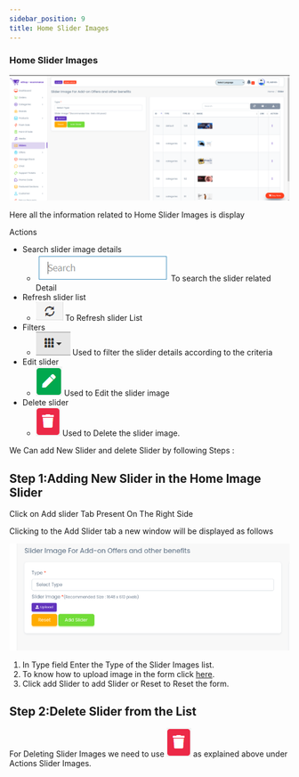 ```yaml
---
sidebar_position: 9
title: Home Slider Images
---
```


### Home Slider Images

<div class="promo">
    <img class="bordered" src="/img/home_slider_tab.jpg" alt="sample3"/>
</div>

Here all the information related to Home Slider Images is display

Actions

- Search slider image details
  - <div class="promo">
        <img class="bordered" src="/img/search_tab.jpg" alt="sample3"/> To search the slider related Detail
    </div>
- Refresh slider list
  - <div class="promo">
        <img class="bordered" src="/img/refresh_tab.jpg" alt="sample3"/> To Refresh slider List
    </div>
- Filters
  - <div class="promo">
        <img class="bordered" src="/img/filter_tab.jpg" alt="sample3"/> Used to filter the slider details according to the criteria
    </div>
- Edit slider
  - <div class="promo">
        <img class="bordered" src="/img/edit_tab.jpg" alt="sample3"/> Used to Edit the slider image
    </div>
- Delete slider
  - <div class="promo">
        <img class="bordered" src="/img/delete1_tab.jpg" alt="sample3"/> Used to Delete the slider image.
    </div>

We Can add New Slider and delete Slider by following Steps :

## Step 1:Adding New Slider in the Home Image Slider

Click on Add slider Tab Present On The Right Side

Clicking to the Add Slider tab a new window will be displayed as follows

<div class="promo">
    <img class="bordered" src="/img/home_slider3_tab.jpg" alt="sample3"/>
</div>

1.  In Type field Enter the Type of the Slider Images list.
2.  To know how to upload image in the form click [here](#add-image-form).
3.  Click add Slider to add Slider or Reset to Reset the form.

## Step 2:Delete Slider from the List

For Deleting Slider Images we need to use <img src="/img/delete1_tab.jpg"/> as explained above under Actions Slider Images. 
